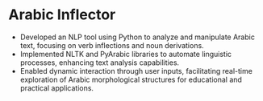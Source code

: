 # Arabic Inflector
- Developed an NLP tool using Python to analyze and manipulate Arabic text, focusing on verb inflections and noun derivations.
- Implemented NLTK and PyArabic libraries to automate linguistic processes, enhancing text analysis capabilities.
- Enabled dynamic interaction through user inputs, facilitating real-time exploration of Arabic morphological structures for educational and practical applications.
